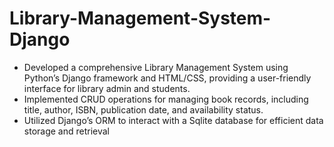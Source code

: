 # Library-Management-System-Django
- Developed a comprehensive Library Management System using Python’s Django framework and HTML/CSS,
providing a user-friendly interface for library admin and students.
- Implemented CRUD operations for managing book records, including title, author, ISBN, publication date, and
availability status.
- Utilized Django’s ORM to interact with a Sqlite database for efficient data storage and retrieval
